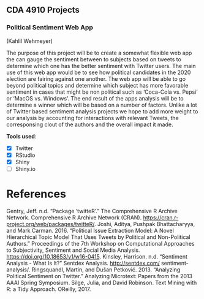 ## CDA 4910 Projects


### Political Sentiment Web App
(Kahlil Wehmeyer)

The purpose of this project will be to create a somewhat flexible web app the can gauge the sentiment
between to subjects based on tweets to determine which one has the better sentiment with Twitter users.
The main use of this web app would be to see how political candidates in the 2020 election are fairing
against one another. The web app will be able to go beyond political topics and determine which subject
has more favorable sentiment in cases that might be non political such as ‘Coca-Cola vs. Pepsi’ or ‘MacOS
vs. Windows’. The end result of the apps analysis will be to determine a winner which will be based on a
number of factors. Unlike a lot of Twitter based sentiment analysis projects we hope to add more weight to
our analysis by accounting for interactions with relevant Tweets, the corresponsing clout of the authors and
the overall impact it made.

**Tools used**:
- [x] Twitter
- [x] RStudio
- [x] Shiny
- [ ] Shiny.io

# References
Gentry, Jeff. n.d. “Package ‘twitteR’.” The Comprehensive R Archive Network. Comprehensive R Archive
Network (CRAN). https://cran.r-project.org/web/packages/twitteR/.
Joshi, Aditya, Pushpak Bhattacharyya, and Mark Carman. 2016. “Political Issue Extraction Model: A
Novel Hierarchical Topic Model That Uses Tweets by Political and Non-Political Authors.” Proceedings
of the 7th Workshop on Computational Approaches to Subjectivity, Sentiment and Social Media Analysis.
https://doi.org/10.18653/v1/w16-0415.
Kinsley, Harrison. n.d. “Sentiment Analysis - What Is It?” Sentdex Analysis. http://sentdex.com/
sentiment-analysis/.
Ringsquandl, Martin, and Dušan Petković. 2013. “Analyzing Political Sentiment on Twitter.” Analyzing
Microtext: Papers from the 2013 AAAI Spring Symposium.
Silge, Julia, and David Robinson. Text Mining with R: a Tidy Approach. OReilly, 2017.
